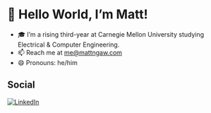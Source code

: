 # 👋 Hello World, I’m Matt!
- 🎓 I’m a rising third-year at Carnegie Mellon University studying Electrical & Computer Engineering.
- 📫 Reach me at me@mattngaw.com
- 😄 Pronouns: he/him

## Social
[![LinkedIn](https://img.shields.io/badge/linkedin-%230077B5.svg?style=for-the-badge&logo=linkedin&logoColor=white)](https://www.linkedin.com/in/mattngaw)
